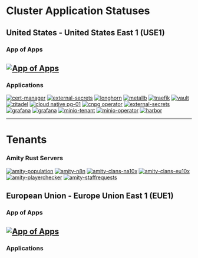 # Cluster Application Statuses
## United States - United States East 1 (USE1) 
### App of Apps
[![App of Apps](https://argocd.vngenterprise.com/api/badge?name=use1&revision=true&showAppName=true)](https://argocd.vngenterprise.com/applications/use1)
---
### Applications
[![cert-manager](https://argocd.vngenterprise.com/api/badge?name=cert-manager&revision=true&showAppName=true)](https://argocd.vngenterprise.com/applications/cert-manager)
[![external-secrets](https://argocd.vngenterprise.com/api/badge?name=external-secrets&revision=true&showAppName=true)](https://argocd.vngenterprise.com/applications/devtroncd/external-secrets?view=tree)
[![longhorn](https://argocd.vngenterprise.com/api/badge?name=longhorn&revision=true&showAppName=true)](https://argocd.vngenterprise.com/applications/longhorn)
[![metallb](https://argocd.vngenterprise.com/api/badge?name=metallb&revision=true&showAppName=true)](https://argocd.vngenterprise.com/applications/metallb)
[![traefik](https://argocd.vngenterprise.com/api/badge?name=traefik&revision=true&showAppName=true)](https://argocd.vngenterprise.com/applications/traefik)
[![vault](https://argocd.vngenterprise.com/api/badge?name=vault&revision=true&showAppName=true)](https://argocd.vngenterprise.com/applications/vault)
[![zitadel](https://argocd.vngenterprise.com/api/badge?name=zitadel&revision=true&showAppName=true)](https://argocd.vngenterprise.com/applications/zitadel)
[![cloud native pg-01](https://argocd.vngenterprise.com/api/badge?name=cnpg-01&revision=true&showAppName=true)](https://argocd.vngenterprise.com/applications/cnpg-01)
[![cnpg operator](https://argocd.vngenterprise.com/api/badge?name=cnpg-operator&revision=true&showAppName=true)](https://argocd.vngenterprise.com/applications/cnpg-operator)
[![external-secrets](https://argocd.vngenterprise.com/api/badge?name=external-secrets&revision=true&showAppName=true)](https://argocd.vngenterprise.com/applications/external-secrets)
[![grafana](https://argocd.vngenterprise.com/api/badge?name=grafana&revision=true&showAppName=true)](https://argocd.vngenterprise.com/applications/grafana)
[![grafana](https://argocd.vngenterprise.com/api/badge?name=grafana&revision=true&showAppName=true)](https://argocd.vngenterprise.com/applications/grafana)
[![minio-tenant](https://argocd.vngenterprise.com/api/badge?name=minio-tenant&revision=true&showAppName=true)](https://argocd.vngenterprise.com/applications/minio-tenant)
[![minio-operator](https://argocd.vngenterprise.com/api/badge?name=minio-operator&revision=true&showAppName=true)](https://argocd.vngenterprise.com/applications/minio-operator)
[![harbor](https://argocd.vngenterprise.com/api/badge?name=harbor&revision=true&showAppName=true)](https://argocd.vngenterprise.com/applications/harbor)

---
# Tenants
### Amity Rust Servers
[![amity-population](https://argocd.vngenterprise.com/api/badge?name=amity-population&revision=true&showAppName=true)](https://argocd.vngenterprise.com/applications/amity-population)
[![amity-n8n](https://argocd.vngenterprise.com/api/badge?name=amity-n8n&revision=true&showAppName=true)](https://argocd.vngenterprise.com/applications/amity-n8n)
[![amity-clans-na10x](https://argocd.vngenterprise.com/api/badge?name=amity-clans-na10x&revision=true&showAppName=true)](https://argocd.vngenterprise.com/applications/amity-clans-na10x)
[![amity-clans-eu10x](https://argocd.vngenterprise.com/api/badge?name=amity-clans-eu10x&revision=true&showAppName=true)](https://argocd.vngenterprise.com/applications/amity-clans-eu10x)
[![amity-playerchecker](https://argocd.vngenterprise.com/api/badge?name=amity-playerchecker&revision=true&showAppName=true)](https://argocd.vngenterprise.com/applications/amity-playerchecker)
[![amity-staffrequests](https://argocd.vngenterprise.com/api/badge?name=amity-staffrequests&revision=true&showAppName=true)](https://argocd.vngenterprise.com/applications/amity-staffrequests)

## European Union - Europe Union East 1 (EUE1) 
### App of Apps
[![App of Apps](https://argocd.vngenterprise.com/api/badge?name=eue1&revision=true&showAppName=true)](https://argocd.vngenterprise.com/applications/eue1)
---
### Applications
#